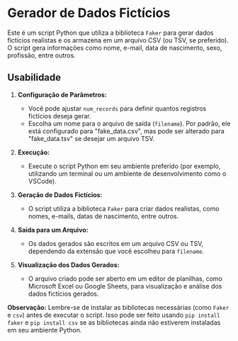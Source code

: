 # Gerador de Dados Fictícios

Este é um script Python que utiliza a biblioteca `Faker` para gerar dados fictícios realistas e os armazena em um arquivo CSV (ou TSV, se preferido). O script gera informações como nome, e-mail, data de nascimento, sexo, profissão, entre outros. 

## Usabilidade

1. **Configuração de Parâmetros:**
   - Você pode ajustar `num_records` para definir quantos registros fictícios deseja gerar.
   - Escolha um nome para o arquivo de saída (`filename`). Por padrão, ele está configurado para "fake_data.csv", mas pode ser alterado para "fake_data.tsv" se desejar um arquivo TSV.

2. **Execução:**
   - Execute o script Python em seu ambiente preferido (por exemplo, utilizando um terminal ou um ambiente de desenvolvimento como o VSCode).

3. **Geração de Dados Fictícios:**
   - O script utiliza a biblioteca `Faker` para criar dados realistas, como nomes, e-mails, datas de nascimento, entre outros.

4. **Saída para um Arquivo:**
   - Os dados gerados são escritos em um arquivo CSV ou TSV, dependendo da extensão que você escolheu para `filename`.

5. **Visualização dos Dados Gerados:**
   - O arquivo criado pode ser aberto em um editor de planilhas, como Microsoft Excel ou Google Sheets, para visualização e análise dos dados fictícios gerados.

**Observação:**
Lembre-se de instalar as bibliotecas necessárias (como `Faker` e `csv`) antes de executar o script. Isso pode ser feito usando `pip install faker` e `pip install csv` se as bibliotecas ainda não estiverem instaladas em seu ambiente Python.
